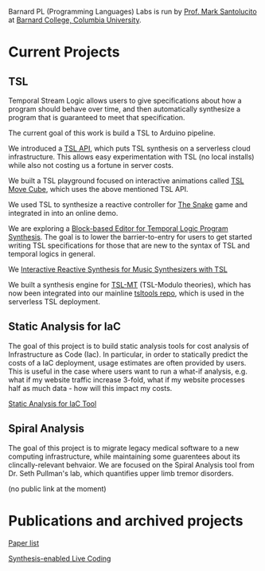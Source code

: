 
Barnard PL (Programming Languages) Labs is run by [Prof. Mark Santolucito](http://www.marksantolucito.com/) at [Barnard College, Columbia University](https://cs.barnard.edu/).

# Current Projects

## TSL

Temporal Stream Logic allows users to give specifications about how a program should behave over time, and then automatically synthesize a program that is guaranteed to meet that specification.

The current goal of this work is build a TSL to Arduino pipeline.

We introduced a [TSL API](https://barnard-pl-labs.github.io/tsl-api/), which puts TSL synthesis on a serverless cloud infrastructure.
This allows easy experimentation with TSL (no local installs) while also not costing us a fortune in server costs.

We built a TSL playground focused on interactive animations called [TSL Move Cube](https://barnard-pl-labs.github.io/moveCube/), which uses the above mentioned TSL API.

We used TSL to synthesize a reactive controller for [The Snake](https://ravenrothkopf.com/snakeTSL/) game and integrated in into an online demo.

We are exploring a [Block-based Editor for Temporal Logic Program Synthesis](https://barnard-pl-labs.github.io/tslBlocks/).
The goal is to lower the barrier-to-entry for users to get started writing TSL specifications for those that are new to the syntax of TSL and temporal logics in general.

We [Interactive Reactive Synthesis for Music Synthesizers with TSL](http://tslsynthesissynthesizer.com/)

We built a synthesis engine for [TSL-MT](https://github.com/Barnard-PL-Labs/temos) (TSL-Modulo theories), which has now been integrated into our mainline [tsltools repo](https://github.com/Barnard-PL-Labs/tsltools), which is used in the serverless TSL deployment.



## Static Analysis for IaC

The goal of this project is to build static analysis tools for cost analysis of  Infrastructure as Code (Iac).
In particular, in order to statically predict the costs of a IaC deployment, usage estimates are often provided by users.
This is useful in the case where users want to run a what-if analysis, e.g. what if my website traffic increase 3-fold, what if my website processes half as much data - how will this impact my costs.

[Static Analysis for IaC Tool](https://github.com/Barnard-PL-Labs/IaCAnalysis.git)

## Spiral Analysis

The goal of this project is to migrate legacy medical software to a new computing infrastructure, while maintaining some guarentees about its clincally-relevant behvaior.
We are focused on the Spiral Analysis tool from Dr. Seth Pullman's lab, which quantifies upper limb tremor disorders.

(no public link at the moment)

# Publications and archived projects

[Paper list](http://www.marksantolucito.com/research.html)

[Synthesis-enabled Live Coding](http://161.35.14.211/)
